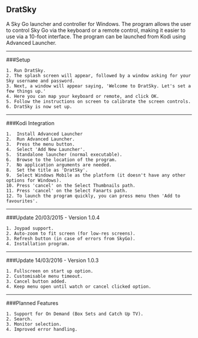 ## DratSky

A Sky Go launcher and controller for Windows. The program allows the user to control Sky Go via the keyboard or a remote control, making it easier to use via a 10-foot interface. The program can be launched from Kodi using Advanced Launcher.

---

###Setup

    1. Run DratSky.
    2. The splash screen will appear, followed by a window asking for your Sky username and password.
    3. Next, a window will appear saying, 'Welcome to DratSky. Let's set a few things up.'
    4. Here you can map your keyboard or remote, and click OK.
    5. Follow the instructions on screen to calibrate the screen controls.
    6. DratSky is now set up.

---
###Kodi Integration

    1.  Install Advanced Launcher
    2.  Run Advanced Launcher.
    3.  Press the menu button.
    4.  Select 'Add New Launcher'.
    5.  Standalone launcher (normal executable).
    6.  Browse to the location of the program.
    7.  No application arguments are needed.
    8.  Set the title as 'DratSky'.
    9.  Select Windows Mobile as the platform (it doesn't have any other options for Windows).
    10. Press 'cancel' on the Select Thumbnails path.
    11. Press 'cancel' on the Select Fanarts path.
    12. To launch the program quickly, you can press menu then 'Add to favourites'.
---

###Update 20/03/2015 - Version 1.0.4

    1. Joypad support.
    2. Auto-zoom to fit screen (for low-res screens).
    3. Refresh button (in case of errors from SkyGo).
    4. Installation program.

---
###Update 14/03/2016 - Version 1.0.3

    1. Fullscreen on start up option.
    2. Customisable menu timeout.
    3. Cancel button added.
    4. Keep menu open until watch or cancel clicked option.

---
###Planned Features

    1. Support for On Demand (Box Sets and Catch Up TV).
    2. Search.
    3. Monitor selection.
    4. Improved error handling.
